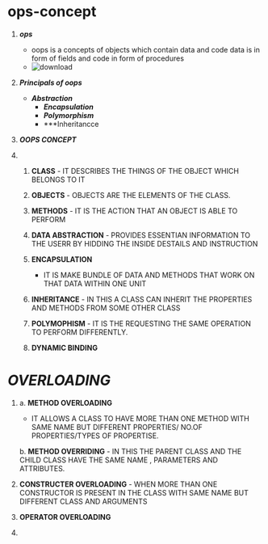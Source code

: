 # ops-concept # 
1. ***ops***
     - oops is a concepts of objects which contain data and code data is in form of fields and code in form of procedures
     - ![download](https://github.com/ManavCodingspace/oops-concept/assets/145857624/8614de01-fac5-492d-8a66-94e63dd4b7ad)
2. ***Principals of oops***
    - ***Abstraction***
      - ***Encapsulation***
      - ***Polymorphism***
      - ***Inheritancce

 3. ***OOPS CONCEPT***
 4.    1. **CLASS**
               -  IT DESCRIBES THE THINGS OF THE OBJECT WHICH BELONGS TO IT
       2. **OBJECTS**
               - OBJECTS ARE THE ELEMENTS OF THE CLASS.
       3. **METHODS**
                - IT IS THE ACTION THAT AN OBJECT IS ABLE TO PERFORM

       4. **DATA ABSTRACTION**
                 - PROVIDES ESSENTIAN INFORMATION TO THE USERR BY HIDDING THE INSIDE DESTAILS AND INSTRUCTION

       5. **ENCAPSULATION**
             - IT IS MAKE BUNDLE OF DATA AND METHODS THAT WORK ON THAT DATA WITHIN ONE UNIT

       6. **INHERITANCE**
                 - IN THIS A CLASS CAN INHERIT THE PROPERTIES AND METHODS FROM SOME OTHER CLASS
       7. **POLYMOPHISM**
                  - IT IS THE REQUESTING THE SAME OPERATION TO PERFORM DIFFERENTLY.
       8. **DYNAMIC BINDING**
 # ***OVERLOADING***
1.  a. **METHOD OVERLOADING**
       - IT ALLOWS A CLASS TO HAVE MORE THAN ONE METHOD WITH SAME NAME BUT DIFFERENT PROPERTIES/ NO.OF PROPERTIES/TYPES OF PROPERTISE.
    
    b. **METHOD OVERRIDING**
        - IN THIS THE PARENT CLASS AND THE CHILD CLASS HAVE THE SAME NAME , PARAMETERS AND ATTRIBUTES.
3. **CONSTRUCTER OVERLOADING**
       - WHEN MORE THAN ONE CONSTRUCTOR IS PRESENT IN THE CLASS WITH SAME NAME BUT DIFFERENT CLASS AND ARGUMENTS
4. **OPERATOR OVERLOADING**
5. 

                 

            
                     
                             
